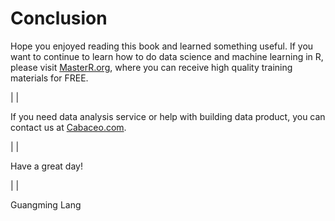 # Conclusion

Hope you enjoyed reading this book and learned something useful. If you want to continue to learn how to do data science and machine learning in R, please visit [MasterR.org](http://masterr.org), where you can receive high quality training materials for FREE.

|  |

If you need data analysis service or help with building data product, you can contact us at [Cabaceo.com](www.cabaceo.com).

|  |

Have a great day!

|  |

Guangming Lang
